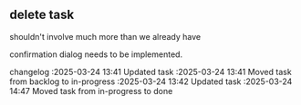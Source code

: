 delete task
---

shouldn't involve much more than we already have

confirmation dialog needs to be implemented.

changelog
:2025-03-24 13:41	Updated task
:2025-03-24 13:41	Moved task from backlog to in-progress
:2025-03-24 13:42	Updated task
:2025-03-24 14:47	Moved task from in-progress to done